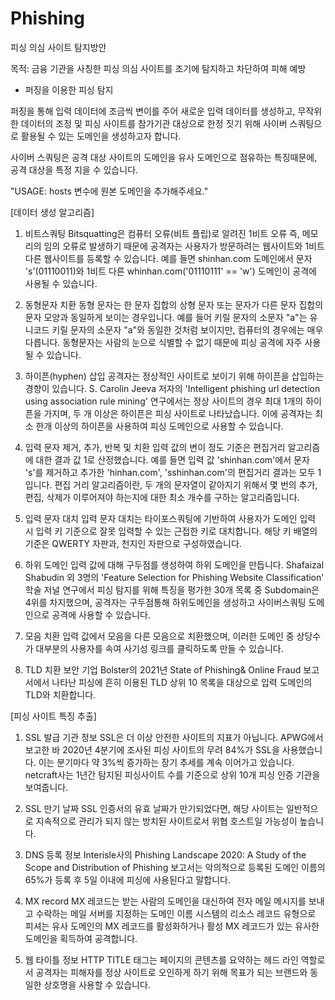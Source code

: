 # Phishing 
피싱 의심 사이트 탐지방안

목적: 금융 기관을 사칭한 피싱 의심 사이트를 조기에 탐지하고 차단하여 피해 예방

- 퍼징을 이용한 피싱 탐지

퍼징을 통해 입력 데이터에 조금씩 변이를 주어 새로운 입력 데이터를 생성하고, 무작위한 데이터의 조정 및 피싱 사이트를 참가기관 대상으로 한정 짓기 위해 사이버 스쿼팅으로 활용될 수 있는 도메인을 생성하고자 합니다.

사이버 스쿼팅은 공격 대상 사이트의 도메인을 유사 도메인으로 점유하는 특징때문에, 공격 대상을 특정 지을 수 있습니다.

"USAGE: hosts 변수에 원본 도메인을 추가해주세요."

[데이터 생성 알고리즘]

1. 비트스쿼팅
Bitsquatting은 컴퓨터 오류(비트 플립)로 알려진 1비트 오류 즉, 메모리의 임의 오류로 발생하기 때문에
공격자는 사용자가 방문하려는 웹사이트와 1비트 다른 웹사이트를 등록할 수 있습니다.
예를 들면 shinhan.com 도메인에서 문자 's'(01110011)와 1비트 다른 whinhan.com('01110111' == 'w') 도메인이 공격에 사용될 수 있습니다.

2. 동형문자 치환
동형 문자는 한 문자 집합의 상형 문자 또는 문자가 다른 문자 집합의 문자 모양과 동일하게 보이는 경우입니다. 
예를 들어 키릴 문자의 소문자 "а"는 유니코드 키릴 문자의 소문자 "a"와 동일한 것처럼 보이지만, 컴퓨터의 경우에는 매우 다릅니다.
동형문자는 사람의 눈으로 식별할 수 없기 때문에 피싱 공격에 자주 사용될 수 있습니다.

3. 하이픈(hyphen) 삽입
공격자는 정상적인 사이트로 보이기 위해 하이픈을 삽입하는 경향이 있습니다.
S. Carolin Jeeva 저자의 'Intelligent phishing url detection using association rule mining' 연구에서는 정상 사이트의 경우 최대 1개의 하이픈을 가지며, 두 개 이상은 하이픈은 피싱 사이트로 나타났습니다. 이에 공격자는 최소 한개 이상의 하이픈을 사용하여 피싱 도메인으로 사용할 수 있습니다.

4. 입력 문자 제거, 추가, 반복 및 치환
입력 값의 변이 정도 기준은 편집거리 알고리즘에 대한 결과 값 1로 산정했습니다.
예를 들면 입력 값 'shinhan.com'에서 문자 's'를 제거하고 추가한 'hinhan.com', 'sshinhan.com'의 편집거리 결과는 모두 1입니다.
편집 거리 알고리즘이란, 두 개의 문자열이 같아지기 위해서 몇 번의 추가, 편집, 삭제가 이루어져야 하는지에 대한 최소 개수를 구하는 알고리즘입니다.

5. 입력 문자 대치
입력 문자 대치는 타이포스쿼팅에 기반하여 사용자가 도메인 입력 시 입력 키 기준으로 잘못 입력할 수 있는 근접한 키로 대치합니다. 해당 키 배열의 기준은 QWERTY 자판과, 천지인 자판으로 구성하였습니다.

6. 하위 도메인
입력 값에 대해 구두점를 생성하여 하위 도메인을 만듭니다. Shafaizal Shabudin 외 3명의 'Feature Selection for Phishing Website Classification' 학술 저널 연구에서 피싱 탐지를 위해 특징을 평가한 30개 목록 중 Subdomain은 4위를 차지했으며, 공격자는 구두점통해 하위도메인을 생성하고 사이버스쿼팅 도메인으로 공격에 사용할 수 있습니다.

7. 모음 치환
입력 값에서 모음을 다른 모음으로 치환했으며, 이러한 도메인 중 상당수가 대부분의 사용자를 속여 사기성 링크를 클릭하도록 만들 수 있습니다.

8. TLD 치환
보안 기업 Bolster의 2021년 State of Phishing& Online Fraud 보고서에서 나타난 피싱에 흔히 이용된 TLD 상위 10 목록을 대상으로 입력 도메인의 TLD와 치환합니다.

[피싱 사이트 특징 추출]
1. SSL 발급 기관 정보
SSL은 더 이상 안전한 사이트의 지표가 아닙니다.
APWG에서 보고한 바 2020년 4분기에 조사된 피싱 사이트의 무려 84%가 SSL을 사용했습니다.
이는 분기마다 약 3%씩 증가하는 장기 추세를 계속 이어가고 있습니다.
netcraft사는 1년간 탐지된 피싱사이트 수를 기준으로 상위 10개 피싱 인증 기관을 보여줍니다.

2. SSL 만기 날짜
SSL 인증서의 유효 날짜가 만기되었다면, 해당 사이트는 일반적으로 지속적으로 관리가 되지 않는 방치된 사이트로서 위협 호스트일 가능성이 높습니다.

3. DNS 등록 정보
Interisle사의 Phishing Landscape 2020: A Study of the Scope and Distribution of Phishing 보고서는 악의적으로 등록된 도메인 이름의 65%가 등록 후 5일 이내에 피싱에 사용된다고 말합니다.

4. MX record
MX 레코드는 받는 사람의 도메인을 대신하여 전자 메일 메시지를 보내고 수락하는 메일 서버를 지정하는 도메인 이름 시스템의 리소스 레코드 유형으로 피셔는 유사 도메인의 MX 레코드를 활성화하거나 활성 MX 레코드가 있는 유사한 도메인을 획득하여 공격합니다.

5. 웹 타이틀 정보
HTTP TITLE 태그는 페이지의 콘텐츠를 요약하는 헤드 라인 역할로서 공격자는 피해자를 정상 사이트로 오인하게 하기 위해 목표가 되는 브랜드와 동일한 상호명을 사용할 수 있습니다.
